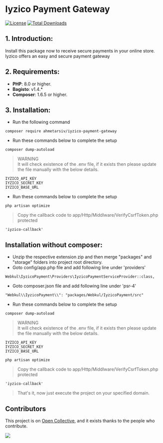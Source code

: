 # Iyzico Payment Gateway
[![License](https://poser.pugx.org/ahmetarsiv/iyzico-payment-gateway/license)](https://github.com/ahmetarsiv/iyzico-payment-gateway/blob/master/LICENSE)
<a href="https://packagist.org/packages/ahmetarsiv/iyzico-payment-gateway"><img src="https://poser.pugx.org/ahmetarsiv/iyzico-payment-gateway/d/total.svg" alt="Total Downloads"></a>

## 1. Introduction:

Install this package now to receive secure payments in your online store. Iyzico offers an easy and secure payment gateway

## 2. Requirements:

* **PHP**: 8.0 or higher.
* **Bagisto**: v1.4.*
* **Composer**: 1.6.5 or higher.

## 3. Installation:

- Run the following command
```
composer require ahmetarsiv/iyzico-payment-gateway
```

- Run these commands below to complete the setup
```
composer dump-autoload
```

> WARNING <br>
> It will check existence of the .env file, if it exists then please update the file manually with the below details.
```
IYZICO_API_KEY
IYZICO_SECRET_KEY
IYZICO_BASE_URL
```

- Run these commands below to complete the setup
```
php artisan optimize
```

> Copy the callback code to app/Http/Middlware/VerifyCsrfToken.php protected
~~~
'iyzico-callback'
~~~

## Installation without composer:

- Unzip the respective extension zip and then merge "packages" and "storage" folders into project root directory.
- Goto config/app.php file and add following line under 'providers'

```
Webkul\IyzicoPayment\Providers\IyzicoPaymentServiceProvider::class,
```

- Goto composer.json file and add following line under 'psr-4'

```
"Webkul\\IyzicoPayment\\": "packages/Webkul/IyzicoPayment/src"
```

- Run these commands below to complete the setup

```
composer dump-autoload
```

> WARNING <br>
> It will check existence of the .env file, if it exists then please update the file manually with the below details.
```
IYZICO_API_KEY
IYZICO_SECRET_KEY
IYZICO_BASE_URL
```

```
php artisan optimize
```

> Copy the callback code to app/Http/Middlware/VerifyCsrfToken.php protected
~~~
'iyzico-callback'
~~~

> That's it, now just execute the project on your specified domain.

## Contributors

This project is on [Open Collective](https://opencollective.com/arsivpro), and it exists thanks to the people who contribute.

<a href="https://github.com/ahmetarsiv/iyzico-payment-gateway/graphs/contributors"><img src="https://opencollective.com/arsivpro/backers.svg?width=890"/></a>
